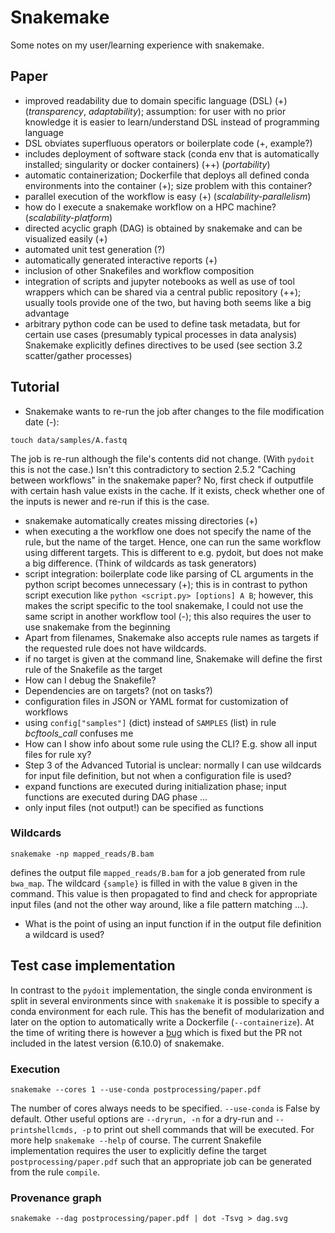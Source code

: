 # Snakemake
Some notes on my user/learning experience with snakemake.

## Paper
* improved readability due to domain specific language (DSL) (+) (*transparency*, *adaptability*); assumption: for user with no prior knowledge it is easier to learn/understand DSL instead of programming language
* DSL obviates superfluous operators or boilerplate code (+, example?)
* includes deployment of software stack (conda env that is automatically installed; singularity or docker containers) (++) (*portability*)
* automatic containerization; Dockerfile that deploys all defined conda environments into the container (+); size problem with this container?
* parallel execution of the workflow is easy (+) (*scalability-parallelism*)
* how do I execute a snakemake workflow on a HPC machine? (*scalability-platform*)
* directed acyclic graph (DAG) is obtained by snakemake and can be visualized easily (+)
* automated unit test generation (?)
* automatically generated interactive reports (+)
* inclusion of other Snakefiles and workflow composition
* integration of scripts and jupyter notebooks as well as use of tool wrappers which can be shared via a central public repository (++); usually tools provide one of the two, but having both seems like a big advantage
* arbitrary python code can be used to define task metadata, but for certain use cases (presumably typical processes in data analysis) Snakemake explicitly defines directives to be used (see section 3.2 scatter/gather processes)


## Tutorial
* Snakemake wants to re-run the job after changes to the file modification date (-):
```
touch data/samples/A.fastq
```
The job is re-run although the file's contents did not change.
(With `pydoit` this is not the case.)
Isn't this contradictory to section 2.5.2 "Caching between workflows" in the snakemake paper? No, first check if outputfile with certain hash value exists in the cache. If it exists, check whether one of the inputs is newer and re-run if this is the case.

* snakemake automatically creates missing directories (+)
* when executing a the workflow one does not specify the name of the rule, but the name of the target. Hence, one can run the same workflow using different targets. This is different to e.g. pydoit, but does not make a big difference. (Think of wildcards as task generators)
* script integration: boilerplate code like parsing of CL arguments in the python script becomes unnecessary (+); this is in contrast to python script execution like `python <script.py> [options] A B`; however, this makes the script specific to the tool snakemake, I could not use the same script in another workflow tool (-); this also requires the user to use snakemake from the beginning
* Apart from filenames, Snakemake also accepts rule names as targets if the requested rule does not have wildcards.
* if no target is given at the command line, Snakemake will define the first rule of the Snakefile as the target
* How can I debug the Snakefile?
* Dependencies are on targets? (not on tasks?)
* configuration files in JSON or YAML format for customization of workflows
* using `config["samples"]` (dict) instead of `SAMPLES` (list) in rule *bcftools_call* confuses me
* How can I show info about some rule using the CLI? E.g. show all input files for rule xy?
* Step 3 of the Advanced Tutorial is unclear: normally I can use wildcards for input file definition, but not when a configuration file is used?
* expand functions are executed during initialization phase; input functions are executed during DAG phase ...
* only input files (not output!) can be specified as functions


### Wildcards
```
snakemake -np mapped_reads/B.bam
```
defines the output file `mapped_reads/B.bam` for a job generated from rule `bwa_map`. 
The wildcard `{sample}` is filled in with the value `B` given in the command.
This value is then propagated to find and check for appropriate input files (and not the other way around, like a file pattern matching ...).
* What is the point of using an input function if in the output file definition a wildcard is used?


## Test case implementation
In contrast to the `pydoit` implementation, the single conda environment is split in several environments since with `snakemake` it is possible to specify a conda environment for each rule. 
This has the benefit of modularization and later on the option to automatically write a Dockerfile (`--containerize`).
At the time of writing there is however a [bug](https://github.com/snakemake/snakemake/issues/1210) which is fixed but the PR not included in the latest version (6.10.0) of snakemake.

### Execution
```
snakemake --cores 1 --use-conda postprocessing/paper.pdf
```
The number of cores always needs to be specified. `--use-conda` is False by default.
Other useful options are `--dryrun, -n` for a dry-run and `--printshellcmds, -p` to print out shell commands that will be executed.  For more help `snakemake --help` of course.
The current Snakefile implementation requires the user to explicitly define the target `postprocessing/paper.pdf` such that an appropriate job can be generated from the rule `compile`.

### Provenance graph
```
snakemake --dag postprocessing/paper.pdf | dot -Tsvg > dag.svg
```
